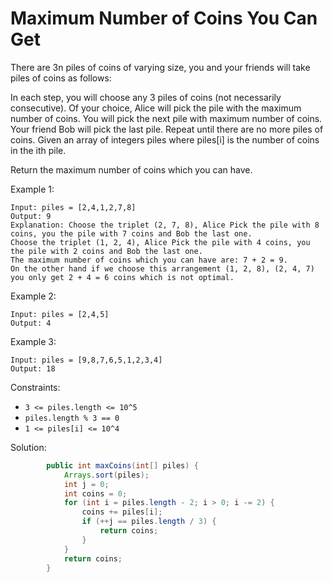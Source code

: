 # Maximum Number of Coins You Can Get
There are 3n piles of coins of varying size, you and your friends will take piles of coins as follows:

In each step, you will choose any 3 piles of coins (not necessarily consecutive).
Of your choice, Alice will pick the pile with the maximum number of coins.
You will pick the next pile with maximum number of coins.
Your friend Bob will pick the last pile.
Repeat until there are no more piles of coins.
Given an array of integers piles where piles[i] is the number of coins in the ith pile.

Return the maximum number of coins which you can have.

 

Example 1:
```
Input: piles = [2,4,1,2,7,8]
Output: 9
Explanation: Choose the triplet (2, 7, 8), Alice Pick the pile with 8 coins, you the pile with 7 coins and Bob the last one.
Choose the triplet (1, 2, 4), Alice Pick the pile with 4 coins, you the pile with 2 coins and Bob the last one.
The maximum number of coins which you can have are: 7 + 2 = 9.
On the other hand if we choose this arrangement (1, 2, 8), (2, 4, 7) you only get 2 + 4 = 6 coins which is not optimal.
```
Example 2:
```
Input: piles = [2,4,5]
Output: 4
```
Example 3:
```
Input: piles = [9,8,7,6,5,1,2,3,4]
Output: 18
```

Constraints:

- `3 <= piles.length <= 10^5`
- `piles.length % 3 == 0`
- `1 <= piles[i] <= 10^4`

Solution:
```java
        public int maxCoins(int[] piles) {
            Arrays.sort(piles);
            int j = 0;
            int coins = 0;
            for (int i = piles.length - 2; i > 0; i -= 2) {
                coins += piles[i];
                if (++j == piles.length / 3) {
                    return coins;
                }
            }
            return coins;
        }
```